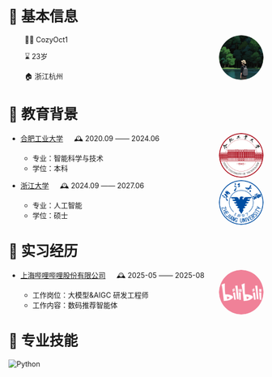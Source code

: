 <tr><td>

# 👤 基本信息

<img align="right" width="88" src="images/cozy.png" style="border-radius:50%;" />

<p>&emsp;&emsp; 👨‍💻 CozyOct1 </p>
<p>&emsp;&emsp; ⌛ 23岁 </p>
<p>&emsp;&emsp; 🏠 浙江杭州 </p>

</td></tr>

<tr><td>

# 🏫 教育背景

<img align="right" width="88" src="images/hfut.png" style="border-radius:50%;" />

- [合肥工业大学](https://www.hfut.edu.cn/) &emsp; 🕰️ 2020.09 —— 2024.06

  - 专业：智能科学与技术
  - 学位：本科

<img align="right" width="88" src="images/zju.png" style="border-radius:50%;" />

- [浙江大学](https://www.zju.edu.cn/) &emsp; 🕰️ 2024.09 —— 2027.06

  - 专业：人工智能
  - 学位：硕士

</td></tr>

<tr><td>

# 🏢 实习经历

<img align="right" width="88" src="images/bili.png" style="border-radius:50%;" />

- [上海哔哩哔哩股份有限公司](https://www.bilibili.com/) &emsp; 🕰️ 2025-05 —— 2025-08

  - 工作岗位：大模型&AIGC 研发工程师
  - 工作内容：数码推荐智能体

</td></tr>

<tr><td>

# 🔧 专业技能

![Python](https://img.shields.io/badge/python-3670A0?style=for-the-badge&logo=python&logoColor=ffdd54)


</td></tr>